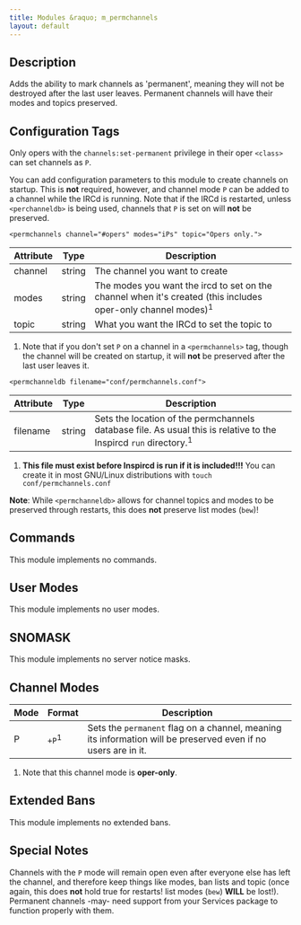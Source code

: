 ```yaml
---
title: Modules &raquo; m_permchannels
layout: default
---
```


## Description

Adds the ability to mark channels as 'permanent', meaning they will not be destroyed after the last user leaves.
Permanent channels will have their modes and topics preserved.

## Configuration Tags

Only opers with the `channels:set-permanent` privilege in their oper `<class>` can set channels as `P`.

You can add configuration parameters to this module to create channels on startup. This is **not** required, however,
and channel mode `P` can be added to a channel while the IRCd is running. Note that if the IRCd is restarted, unless
`<perchanneldb>` is being used, channels that `P` is set on will **not** be preserved.

`<permchannels channel="#opers" modes="iPs" topic="Opers only.">`

Attribute | Type | Description
--------- | ---- | -----------
channel | string | The channel you want to create
modes | string | The modes you want the ircd to set on the channel when it's created (this includes oper-only channel modes)<sup>1</sup>
topic | string | What you want the IRCd to set the topic to

1) Note that if you don't set `P` on a channel in a `<permchannels>` tag, though the channel will be created on startup,
it will **not** be preserved after the last user leaves it.

`<permchanneldb filename="conf/permchannels.conf">`

Attribute | Type | Description
--------- | ---- | -----------
filename | string | Sets the location of the permchannels database file. As usual this is relative to the Inspircd `run` directory.<sup>1</sup>

1) **This file must exist before Inspircd is run if it is included!!!** You can create it in most GNU/Linux distributions with `touch conf/permchannels.conf`

**Note**: While `<permchanneldb>` allows for channel topics and modes to be preserved through restarts, this does **not** preserve list modes (`bew`)!

## Commands

This module implements no commands.

## User Modes

This module implements no user modes.

## SNOMASK

This module implements no server notice masks.

## Channel Modes

Mode | Format | Description
------- | ----------- | ---------
P | `+P`<sup>1</sup> | Sets the `permanent` flag on a channel, meaning its information will be preserved even if no users are in it.

1) Note that this channel mode is **oper-only**.

## Extended Bans

This module implements no extended bans.

## Special Notes

Channels with the `P` mode will remain open even after everyone else has left the channel, and 
therefore keep things like modes, ban lists and topic (once again, this does **not** hold true for restarts! 
list modes (`bew`) **WILL** be lost!). Permanent channels -may- need support from your Services package to function properly 
with them. 
